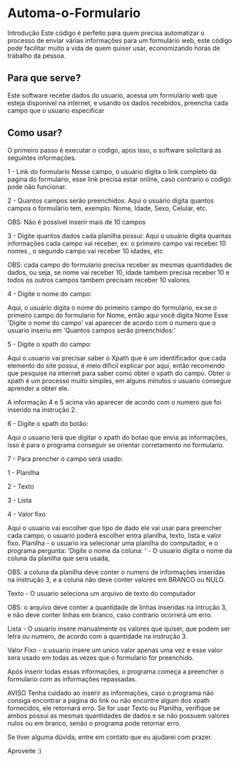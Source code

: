 # Automa-o-Formulario
<h>Introdução</h2>
Este código é perfeito para quem precisa automatizar o processo de enviar várias informações para um formulário web, este código pode facilitar muito a vida de quem quiser usar, economizando horas de trabalho da pessoa.

<h2>Para que serve?</h2>
Este software recebe dados do usuario, acessa um formulário web que esteja disponivel na internet, e usando os dados recebidos, preencha cada campo que o usuario especificar

<h2>Como usar?</h2>
O primeiro passo é executar o codigo, apos isso, o software solicitará as seguintes informações.

1 - Link do formulario
Nesse campo, o usuário digita o link completo da pagina do formulario, esse link precisa estar online, caso contrario o codigo pode não funcionar.

2 - Quantos campos serão preenchidos:
Aqui o usuário digita quantos campos o formulário tem, exemplo: Nome, Idade, Sexo, Celular, etc.

OBS: Não é possivel inserir mais de 10 campos

3 - Digite quantos dados cada planilha possui:
Aqui o usuário digita quantas informações cada campo vai receber, ex: o primeiro campo vai receber 10 nomes , o segundo campo vai receber 10 idades, etc

OBS: cada campo do formulario precisa receber as mesmas quantidades de dados, ou seja, se nome vai receber 10, idade tambem precisa receber 10 e todos os outros campos tambem precisam receber 10 valores.

4 - Digite o nome do campo:

Aqui, o usuário digita o nome do primeiro campo do formulario, ex:se o primeiro campo do formulario for Nome, então aqui você digita Nome
Esse 'Digite o nome do campo' vai aparecer de acordo com o numero que o usuario inseriu em 'Quantos campos serão preenchidos:'

5 - Digite o xpath do campo:

Aqui o usuario vai precisar saber o Xpath que é um identificador que cada elemento do site possui, é meio dificil explicar por aqui, então recomendo que pesquise na internet para saber como obter o xpath do campo.
Obter o xpath é um processo muito simples, em alguns minutos o usuario consegue aprender a obter ele.

A informação 4 e 5 acima vão aparecer de acordo com o numero que foi inserido na instrução 2.

6 - Digite o xpath do botão:

Aqui o usuario terá que digitar o xpath do botao que envia as informações, isso é para o programa conseguir se orientar corretamento no formulario.

7 - Para prencher o campo será usado:

1 - Planilha

2 - Texto

3 - Lista

4 - Valor fixo

Aqui o usuario vai escolher que tipo de dado ele vai usar para preencher cada campo, o usuario poderá escolher entra planilha, texto, lista e valor fixo.
Planilha - o usuario ira selecionar uma planilha do computador, e o programa pergunta:
'Digite o nome da coluna: ' - O usuario digita o nome da coluna da planilha que sera usada,

OBS: a coluna da planilha deve conter o numero de informações inseridas na instrução 3, e a coluna não deve conter valores em BRANCO ou NULO.

Texto - O usuario seleciona um arquivo de texto do computador

OBS: o arquivo deve conter a quantidade de linhas inseridas na intrução 3, e não deve conter linhas em branco, caso contrario ocorrerá um erro.

Lista - O usuario insere manualmente os valores que quiser, que podem ser letra ou numero, de acordo com a quantidade na instrução 3.

Valor Fixo - o usuario insere um unico valor apenas uma vez e esse valor sera usado em todas as vezes que o formulario for preenchido.

Após inserir todas essas informações, o programa começa a preencher o formulario com as informações repassadas.

AVISO
Tenha cuidado ao inserir as informações, caso o programa não consiga encontrar a pagina do link ou não encontre algum dos xpath fornecidos, ele retornará erro.
Se for usar Texto ou Planilha, verifique se ambos possui as mesmas quantidades de dados e se não possuem valores nulos ou em branco, senão o programa pode retornar erro.

Se tiver alguma dúvida, entre em contato que eu ajudarei com prazer.

Aproveite :)
